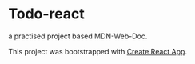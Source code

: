 # Todo-react
a practised project based MDN-Web-Doc.

This project was bootstrapped with [Create React App](https://github.com/facebook/create-react-app).
